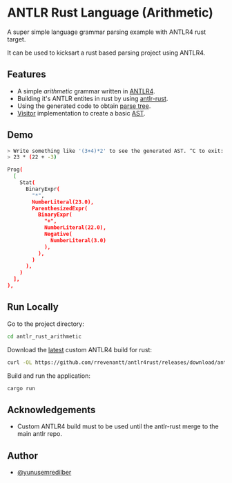 # ANTLR Rust Language (Arithmetic)

A super simple language grammar parsing example with ANTLR4 rust target.

It can be used to kicksart a rust based parsing project using ANTLR4.

## Features

- A simple *arithmetic* grammar written in [ANTLR4](https://github.com/antlr/antlr4).
- Building it's ANTLR entites in rust by using [antlr-rust](https://github.com/rrevenantt/antlr4rust).
- Using the generated code to obtain [parse tree](https://en.wikipedia.org/wiki/Parse_tree).
- [Visitor](https://en.wikipedia.org/wiki/Visitor_pattern) implementation to create a basic [AST](https://en.wikipedia.org/wiki/Abstract_syntax_tree).

## Demo

```bash
> Write something like '(3+4)*2' to see the generated AST. ^C to exit:
> 23 * (22 + -3)

Prog(
  [
    Stat(
      BinaryExpr(
        "*",
        NumberLiteral(23.0),
        ParenthesizedExpr(
          BinaryExpr(
            "+",
            NumberLiteral(22.0),
            Negative(
              NumberLiteral(3.0)
            ),
          ),
        )
      ),
    )
  ],
),
```

## Run Locally

Go to the project directory:

```bash
cd antlr_rust_arithmetic
```

Download the [latest](https://github.com/rrevenantt/antlr4rust/releases) custom ANTLR4 build for rust:

```bash
curl -OL https://github.com/rrevenantt/antlr4rust/releases/download/antlr4-4.8-2-Rust0.3.0-beta/antlr4-4.8-2-SNAPSHOT-complete.jar
```

Build and run the application:

```bash
cargo run
```

## Acknowledgements

- Custom ANTLR4 build must to be used until the antlr-rust merge to the main antlr repo.

## Author

- [@yunusemredilber](https://www.github.com/yunusemredilber)
